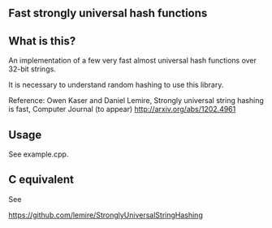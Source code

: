 Fast strongly universal hash functions
--------------------------------------




What is this?
--------------

An implementation of a few very fast almost universal hash functions
over 32-bit strings.

It is necessary to understand random hashing to use this library.

 Reference: Owen Kaser and Daniel Lemire, Strongly universal string hashing is fast, Computer Journal (to appear)
   http://arxiv.org/abs/1202.4961

Usage 
------

See example.cpp.



C equivalent
------------

See 

https://github.com/lemire/StronglyUniversalStringHashing

